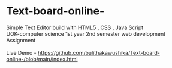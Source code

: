 # Text-board-online-
Simple Text Editor build with HTML5 , CSS , Java Script <br>
UOK-computer science 1st year 2nd semester web development Assignment
<br><br>
Live Demo - https://github.com/bulithakawushika/Text-board-online-/blob/main/index.html
